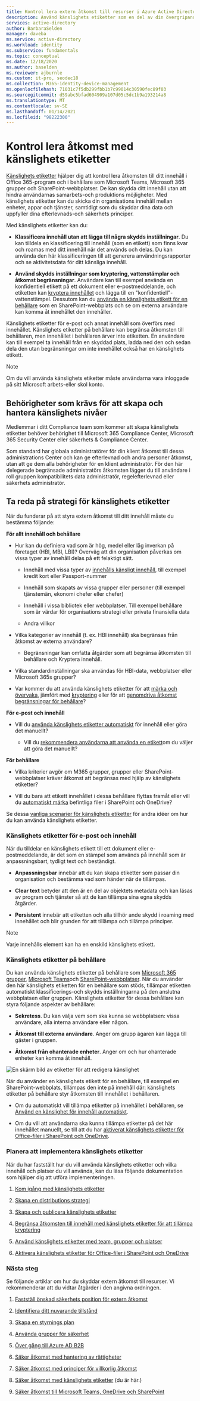 ```yaml
---
title: Kontrol lera extern åtkomst till resurser i Azure Active Directory med känslighets etiketter.
description: Använd känslighets etiketter som en del av din övergripande säkerhets plan för extern åtkomst.
services: active-directory
author: BarbaraSelden
manager: daveba
ms.service: active-directory
ms.workload: identity
ms.subservice: fundamentals
ms.topic: conceptual
ms.date: 12/18/2020
ms.author: baselden
ms.reviewer: ajburnle
ms.custom: it-pro, seodec18
ms.collection: M365-identity-device-management
ms.openlocfilehash: 71031c7f5db299fbb1b7c99014c30590fec89f03
ms.sourcegitcommit: d59abc5bfad604909a107d05c5dc1b9a193214a8
ms.translationtype: MT
ms.contentlocale: sv-SE
ms.lasthandoff: 01/14/2021
ms.locfileid: "98222300"
---
```

# <a name="control-access-with-sensitivity-labels"></a>Kontrol lera åtkomst med känslighets etiketter 

[Känslighets etiketter](https://docs.microsoft.com/microsoft-365/compliance/sensitivity-labels?view=o365-worldwide) hjälper dig att kontrol lera åtkomsten till ditt innehåll i Office 365-program och i behållare som Microsoft Teams, Microsoft 365 grupper och SharePoint-webbplatser. De kan skydda ditt innehåll utan att hindra användarnas samarbets-och produktions möjligheter. Med känslighets etiketter kan du skicka din organisations innehåll mellan enheter, appar och tjänster, samtidigt som du skyddar dina data och uppfyller dina efterlevnads-och säkerhets principer. 

Med känslighets etiketter kan du:

* **Klassificera innehåll utan att lägga till några skydds inställningar**. Du kan tilldela en klassificering till innehåll (som en etikett) som finns kvar och roamas med ditt innehåll när det används och delas. Du kan använda den här klassificeringen till att generera användningsrapporter och se aktivitetsdata för ditt känsliga innehåll.

* **Använd skydds inställningar som kryptering, vattenstämplar och åtkomst begränsningar**. Användare kan till exempel använda en konfidentiell etikett på ett dokument eller e-postmeddelande, och etiketten kan [kryptera innehållet](https://docs.microsoft.com/microsoft-365/compliance/encryption-sensitivity-labels?view=o365-worldwide) och lägga till en "konfidentiell"-vattenstämpel. Dessutom kan du [använda en känslighets etikett för en behållare](https://docs.microsoft.com/microsoft-365/compliance/sensitivity-labels-teams-groups-sites?view=o365-worldwide) som en SharePoint-webbplats och se om externa användare kan komma åt innehållet den innehåller.

Känslighets etiketter för e-post och annat innehåll som överförs med innehållet. Känslighets etiketter på behållare kan begränsa åtkomsten till behållaren, men innehållet i behållaren ärver inte etiketten. En användare kan till exempel ta innehåll från en skyddad plats, ladda ned den och sedan dela den utan begränsningar om inte innehållet också har en känslighets etikett.

 >[!NOTE]
>Om du vill använda känslighets etiketter måste användarna vara inloggade på sitt Microsoft arbets-eller skol konto. 

 
## <a name="permissions-necessary-to-create-and-manage-sensitivity-levels"></a>Behörigheter som krävs för att skapa och hantera känslighets nivåer

Medlemmar i ditt Compliance team som kommer att skapa känslighets etiketter behöver behörighet till Microsoft 365 Compliance Center, Microsoft 365 Security Center eller säkerhets & Compliance Center.

Som standard har globala administratörer för din klient åtkomst till dessa administrations Center och kan ge efterlevnad och andra personer åtkomst, utan att ge dem alla behörigheter för en klient administratör. För den här delegerade begränsade administratörs åtkomsten lägger du till användare i roll gruppen kompatibilitets data administratör, regelefterlevnad eller säkerhets administratör.

 

## <a name="determine-your-sensitivity-label-strategy"></a>Ta reda på strategi för känslighets etiketter

När du funderar på att styra extern åtkomst till ditt innehåll måste du bestämma följande:

**För allt innehåll och behållare**

* Hur kan du definiera vad som är hög, medel eller låg inverkan på företaget (HBI, MBI, LBI)? Överväg att din organisation påverkas om vissa typer av innehåll delas på ett felaktigt sätt.

   * Innehåll med vissa typer av [innehålls känsligt innehåll](https://docs.microsoft.com/microsoft-365/compliance/apply-sensitivity-label-automatically?view=o365-worldwide), till exempel kredit kort eller Passport-nummer

   * Innehåll som skapats av vissa grupper eller personer (till exempel tjänstemän, ekonomi chefer eller chefer)

   * Innehåll i vissa bibliotek eller webbplatser. Till exempel behållare som är värdar för organisations strategi eller privata finansiella data

   * Andra villkor

* Vilka kategorier av innehåll (t. ex. HBI innehåll) ska begränsas från åtkomst av externa användare?

   * Begränsningar kan omfatta åtgärder som att begränsa åtkomsten till behållare och Kryptera innehåll.

* Vilka standardinställningar ska användas för HBI-data, webbplatser eller Microsoft 365s grupper?

* Var kommer du att använda känslighets etiketter för att [märka och övervaka](https://docs.microsoft.com/microsoft-365/compliance/label-analytics?view=o365-worldwide), jämfört med [kryptering](https://docs.microsoft.com/microsoft-365/compliance/encryption-sensitivity-labels?view=o365-worldwide) eller för att [genomdriva åtkomst begränsningar för behållare](https://docs.microsoft.com/microsoft-365/compliance/sensitivity-labels-teams-groups-sites?view=o365-worldwide)?

**För e-post och innehåll**

* Vill du [använda känslighets etiketter automatiskt](https://docs.microsoft.com/microsoft-365/compliance/apply-sensitivity-label-automatically?view=o365-worldwide) för innehåll eller göra det manuellt?

   * Vill du [rekommendera användarna att använda en etikett](https://docs.microsoft.com/microsoft-365/compliance/apply-sensitivity-label-automatically?view=o365-worldwide)om du väljer att göra det manuellt?

**För behållare**

* Vilka kriterier avgör om M365 grupper, grupper eller SharePoint-webbplatser kräver åtkomst att begränsas med hjälp av känslighets etiketter?

* Vill du bara att etikett innehållet i dessa behållare flyttas framåt eller vill du [automatiskt märka](https://docs.microsoft.com/microsoft-365/compliance/apply-sensitivity-label-automatically?view=o365-worldwide) befintliga filer i SharePoint och OneDrive?

Se dessa [vanliga scenarier för känslighets etiketter](https://docs.microsoft.com/microsoft-365/compliance/get-started-with-sensitivity-labels?view=o365-worldwide) för andra idéer om hur du kan använda känslighets etiketter.

### <a name="sensitivity-labels-on-email-and-content"></a>Känslighets etiketter för e-post och innehåll

När du tilldelar en känslighets etikett till ett dokument eller e-postmeddelande, är det som en stämpel som används på innehåll som är anpassningsbart, tydligt text och beständigt. 

* **Anpassningsbar** innebär att du kan skapa etiketter som passar din organisation och bestämma vad som händer när de tillämpas.

* **Clear text** betyder att den är en del av objektets metadata och kan läsas av program och tjänster så att de kan tillämpa sina egna skydds åtgärder.

* **Persistent** innebär att etiketten och alla tillhör ande skydd i roaming med innehållet och blir grunden för att tillämpa och tillämpa principer.

 

> [!NOTE]
> Varje innehålls element kan ha en enskild känslighets etikett.


### <a name="sensitivity-labels-on-containers"></a>Känslighets etiketter på behållare

Du kan använda känslighets etiketter på behållare som [Microsoft 365 grupper](https://docs.microsoft.com/azure/active-directory/users-groups-roles/groups-assign-sensitivity-labels), [Microsoft Teams](https://docs.microsoft.com/microsoft-365/compliance/sensitivity-labels-teams-groups-sites?view=o365-worldwide)och [SharePoint-webbplatser](https://docs.microsoft.com/microsoft-365/compliance/sensitivity-labels-teams-groups-sites?view=o365-worldwide). När du använder den här känslighets etiketten för en behållare som stöds, tillämpar etiketten automatiskt klassificerings-och skydds inställningarna på den anslutna webbplatsen eller gruppen. Känslighets etiketter för dessa behållare kan styra följande aspekter av behållare:

* **Sekretess**. Du kan välja vem som ska kunna se webbplatsen: vissa användare, alla interna användare eller någon.

* **Åtkomst till externa användare**. Anger om grupp ägaren kan lägga till gäster i gruppen.

* **Åtkomst från ohanterade enheter**. Anger om och hur ohanterade enheter kan komma åt innehåll.

 

![En skärm bild av etiketter för att redigera känslighet](media/secure-external-access/8-edit-label.png)

 

När du använder en känslighets etikett för en behållare, till exempel en SharePoint-webbplats, tillämpas den inte på innehåll där: känslighets etiketter på behållare styr åtkomsten till innehållet i behållaren. 

* Om du automatiskt vill tillämpa etiketter på innehållet i behållaren, se [Använd en känslighet för innehåll automatiskt](https://docs.microsoft.com/microsoft-365/compliance/apply-sensitivity-label-automatically?view=o365-worldwide).

* Om du vill att användarna ska kunna tillämpa etiketter på det här innehållet manuellt, se till att du har [aktiverat känslighets etiketter för Office-filer i SharePoint och OneDrive](https://docs.microsoft.com/microsoft-365/compliance/sensitivity-labels-sharepoint-onedrive-files?view=o365-worldwide).

### <a name="plan-to-implement-sensitivity-labels"></a>Planera att implementera känslighets etiketter

När du har fastställt hur du vill använda känslighets etiketter och vilka innehåll och platser du vill använda, kan du läsa följande dokumentation som hjälper dig att utföra implementeringen.

1. [Kom igång med känslighets etiketter](https://docs.microsoft.com/microsoft-365/compliance/get-started-with-sensitivity-labels?view=o365-worldwide)

2. [Skapa en distributions strategi](https://docs.microsoft.com/microsoft-365/compliance/get-started-with-sensitivity-labels?view=o365-worldwide)

3. [Skapa och publicera känslighets etiketter](https://docs.microsoft.com/microsoft-365/compliance/create-sensitivity-labels?view=o365-worldwide)

4. [Begränsa åtkomsten till innehåll med känslighets etiketter för att tillämpa kryptering](https://docs.microsoft.com/microsoft-365/compliance/encryption-sensitivity-labels?view=o365-worldwide)

5. [Använd känslighets etiketter med team, grupper och platser](https://docs.microsoft.com/microsoft-365/compliance/sensitivity-labels-teams-groups-sites?view=o365-worldwide)

6. [Aktivera känslighets etiketter för Office-filer i SharePoint och OneDrive](https://docs.microsoft.com/microsoft-365/compliance/sensitivity-labels-sharepoint-onedrive-files?view=o365-worldwide)

### <a name="next-steps"></a>Nästa steg

Se följande artiklar om hur du skyddar extern åtkomst till resurser. Vi rekommenderar att du vidtar åtgärder i den angivna ordningen.

1. [Fastställ önskad säkerhets position för extern åtkomst](1-secure-access-posture.md)

2. [Identifiera ditt nuvarande tillstånd](2-secure-access-current-state.md)

3. [Skapa en styrnings plan](3-secure-access-plan.md)

4. [Använda grupper för säkerhet](4-secure-access-groups.md)

5. [Över gång till Azure AD B2B](5-secure-access-b2b.md)

6. [Säker åtkomst med hantering av rättigheter](6-secure-access-entitlement-managment.md)

7. [Säker åtkomst med principer för villkorlig åtkomst](7-secure-access-conditional-access.md)

8. [Säker åtkomst med känslighets etiketter](8-secure-access-sensitivity-labels.md) (du är här.)

9. [Säker åtkomst till Microsoft Teams, OneDrive och SharePoint](9-secure-access-teams-sharepoint.md)
